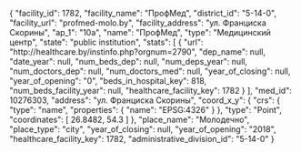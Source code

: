 {
    "facility_id": 1782,
    "facility_name": "ПрофМед",
    "district_id": "5-14-0",
    "facility_url": "profmed-molo.by",
    "facility_address": "ул. Франциска Скорины",
    "ap_1": "10а",
    "name": "ПрофМед",
    "type": "Медицинский центр",
    "state": "public institution",
    "stats": [
        {
            "url": "http:\/\/healthcare.by\/instinfo.php?orgnum=2790",
            "dep_name": null,
            "date_year": null,
            "num_beds_dep": null,
            "num_deps_year": null,
            "num_doctors_dep": null,
            "num_doctors_med": null,
            "year_of_closing": null,
            "year_of_opening": "0",
            "beds_in_hospital_key": 818,
            "num_beds_facility_year": null,
            "healthcare_facility_key": 1782
        }
    ],
    "med_id": 10276303,
    "address": "ул. Франциска Скорины",
    "coord_x_y": {
        "crs": {
            "type": "name",
            "properties": {
                "name": "EPSG:4326"
            }
        },
        "type": "Point",
        "coordinates": [
            26.8482,
            54.3
        ]
    },
    "place_name": "Молодечно",
    "place_type": "city",
    "year_of_closing": null,
    "year_of_opening": "2018",
    "healthcare_facility_key": 1782,
    "administrative_division_id": "5-14-0"
}